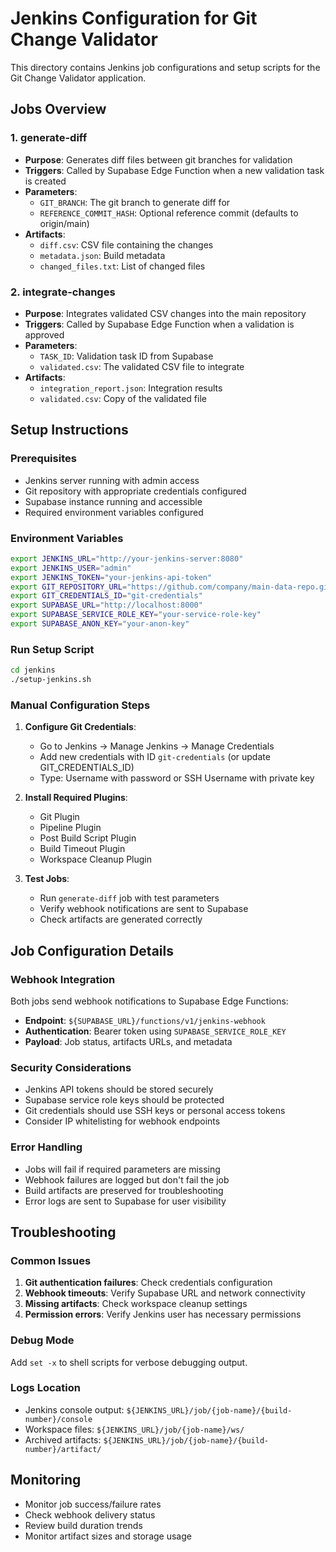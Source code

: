 # Jenkins Configuration for Git Change Validator

This directory contains Jenkins job configurations and setup scripts for the Git Change Validator application.

## Jobs Overview

### 1. generate-diff
- **Purpose**: Generates diff files between git branches for validation
- **Triggers**: Called by Supabase Edge Function when a new validation task is created
- **Parameters**:
  - `GIT_BRANCH`: The git branch to generate diff for
  - `REFERENCE_COMMIT_HASH`: Optional reference commit (defaults to origin/main)
- **Artifacts**: 
  - `diff.csv`: CSV file containing the changes
  - `metadata.json`: Build metadata
  - `changed_files.txt`: List of changed files

### 2. integrate-changes
- **Purpose**: Integrates validated CSV changes into the main repository
- **Triggers**: Called by Supabase Edge Function when a validation is approved
- **Parameters**:
  - `TASK_ID`: Validation task ID from Supabase
  - `validated.csv`: The validated CSV file to integrate
- **Artifacts**: 
  - `integration_report.json`: Integration results
  - `validated.csv`: Copy of the validated file

## Setup Instructions

### Prerequisites
- Jenkins server running with admin access
- Git repository with appropriate credentials configured
- Supabase instance running and accessible
- Required environment variables configured

### Environment Variables
```bash
export JENKINS_URL="http://your-jenkins-server:8080"
export JENKINS_USER="admin"
export JENKINS_TOKEN="your-jenkins-api-token"
export GIT_REPOSITORY_URL="https://github.com/company/main-data-repo.git"
export GIT_CREDENTIALS_ID="git-credentials"
export SUPABASE_URL="http://localhost:8000"
export SUPABASE_SERVICE_ROLE_KEY="your-service-role-key"
export SUPABASE_ANON_KEY="your-anon-key"
```

### Run Setup Script
```bash
cd jenkins
./setup-jenkins.sh
```

### Manual Configuration Steps

1. **Configure Git Credentials**:
   - Go to Jenkins → Manage Jenkins → Manage Credentials
   - Add new credentials with ID `git-credentials` (or update GIT_CREDENTIALS_ID)
   - Type: Username with password or SSH Username with private key

2. **Install Required Plugins**:
   - Git Plugin
   - Pipeline Plugin
   - Post Build Script Plugin
   - Build Timeout Plugin
   - Workspace Cleanup Plugin

3. **Test Jobs**:
   - Run `generate-diff` job with test parameters
   - Verify webhook notifications are sent to Supabase
   - Check artifacts are generated correctly

## Job Configuration Details

### Webhook Integration
Both jobs send webhook notifications to Supabase Edge Functions:
- **Endpoint**: `${SUPABASE_URL}/functions/v1/jenkins-webhook`
- **Authentication**: Bearer token using `SUPABASE_SERVICE_ROLE_KEY`
- **Payload**: Job status, artifacts URLs, and metadata

### Security Considerations
- Jenkins API tokens should be stored securely
- Supabase service role keys should be protected
- Git credentials should use SSH keys or personal access tokens
- Consider IP whitelisting for webhook endpoints

### Error Handling
- Jobs will fail if required parameters are missing
- Webhook failures are logged but don't fail the job
- Build artifacts are preserved for troubleshooting
- Error logs are sent to Supabase for user visibility

## Troubleshooting

### Common Issues
1. **Git authentication failures**: Check credentials configuration
2. **Webhook timeouts**: Verify Supabase URL and network connectivity
3. **Missing artifacts**: Check workspace cleanup settings
4. **Permission errors**: Verify Jenkins user has necessary permissions

### Debug Mode
Add `set -x` to shell scripts for verbose debugging output.

### Logs Location
- Jenkins console output: `${JENKINS_URL}/job/{job-name}/{build-number}/console`
- Workspace files: `${JENKINS_URL}/job/{job-name}/ws/`
- Archived artifacts: `${JENKINS_URL}/job/{job-name}/{build-number}/artifact/`

## Monitoring
- Monitor job success/failure rates
- Check webhook delivery status
- Review build duration trends
- Monitor artifact sizes and storage usage